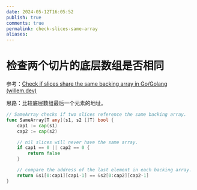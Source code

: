 ```yaml
---
date: 2024-05-12T16:05:52
publish: true
comments: true
permalink: check-slices-same-array
aliases:
---
```


# 检查两个切片的底层数组是否相同

参考：[Check if slices share the same backing array in Go/Golang (willem.dev)](https://www.willem.dev/code-snippets/check-slices-share-same-backing-array/)

思路：比较底层数组最后一个元素的地址。

``` go
// SameArray checks if two slices reference the same backing array.
func SameArray[T any](s1, s2 []T) bool {
	cap1 := cap(s1)
	cap2 := cap(s2)

	// nil slices will never have the same array.
	if cap1 == 0 || cap2 == 0 {
		return false
	}

	// compare the address of the last element in each backing array.
	return &s1[0:cap1][cap1-1] == &s2[0:cap2][cap2-1]
}
```
